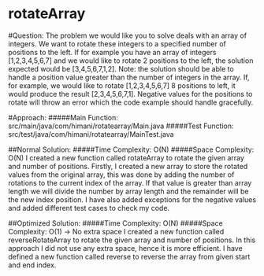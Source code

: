 # rotateArray

#Question:
The problem we would like you to solve deals with an array of integers. We want to rotate these integers to a specified 
number of positions to the left. If for example you have an array of integers [1,2,3,4,5,6,7] and we would like to rotate 
2 positions to the left, the solution expected would be [3,4,5,6,7,1,2]. Note: the solution should be able to handle a 
position value greater than the number of integers in the array. If, for example, we would like to rotate [1,2,3,4,5,6,7] 
8 positions to left, it would produce the result [2,3,4,5,6,7,1]. Negative values for the positions to rotate will throw 
an error which the code example should handle gracefully.

#Approach:
#####Main Function: src/main/java/com/himani/rotatearray/Main.java
#####Test Function: src/test/java/com/himani/rotatearray/MainTest.java

##Normal Solution:
#####Time Complexity: O(N)
#####Space Complexity: O(N)
I created a new function called rotateArray to rotate the given array and number of positions. Firstly, I created a new
array to store the rotated values from the original array, this was done by adding the number of rotations to the current 
index of the array. If that value is greater than array length we will divide the number by array length and the remainder 
will be the new index position. I have also added exceptions for the negative values and added different test cases to 
check my code.

##Optimized Solution:
#####Time Complexity: O(N)
#####Space Complexity: O(1) -> No extra space
I created a new function called reverseRotateArray to rotate the given array and number of positions. In this approach I 
did not use any extra space, hence it is more efficient. I have defined a new function called reverse to reverse the array 
from given start and end index.
